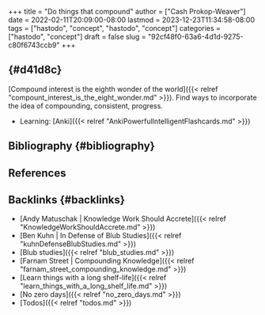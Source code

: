 +++
title = "Do things that compound"
author = ["Cash Prokop-Weaver"]
date = 2022-02-11T20:09:00-08:00
lastmod = 2023-12-23T11:34:58-08:00
tags = ["hastodo", "concept", "hastodo", "concept"]
categories = ["hastodo", "concept"]
draft = false
slug = "92cf48f0-63a6-4d1d-9275-c80f6743ccb9"
+++

##  {#d41d8c}

[Compound interest is the eighth wonder of the world]({{< relref "compount_interest_is_the_eight_wonder.md" >}}). Find ways to incorporate the idea of compounding, consistent, progress.

-   Learning: [Anki]({{< relref "AnkiPowerfulIntelligentFlashcards.md" >}})


## Bibliography {#bibliography}

## References

<style>.csl-entry{text-indent: -1.5em; margin-left: 1.5em;}</style><div class="csl-bib-body">
</div>



## Backlinks {#backlinks}

-   [Andy Matuschak | Knowledge Work Should Accrete]({{< relref "KnowledgeWorkShouldAccrete.md" >}})
-   [Ben Kuhn | In Defense of Blub Studies]({{< relref "kuhnDefenseBlubStudies.md" >}})
-   [Blub studies]({{< relref "blub_studies.md" >}})
-   [Farnam Street | Compounding Knowledge]({{< relref "farnam_street_compounding_knowledge.md" >}})
-   [Learn things with a long shelf-life]({{< relref "learn_things_with_a_long_shelf_life.md" >}})
-   [No zero days]({{< relref "no_zero_days.md" >}})
-   [Todos]({{< relref "todos.md" >}})
